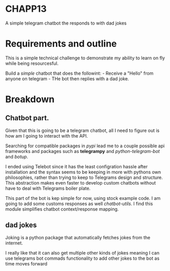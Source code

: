 # CHAPP13
A simple telegram chatbot the responds to with dad jokes

# Requirements and outline

This is a simple technical challenge to demonstrate my ability to learn on fly while being resourcesful.

Build a _simple_ chatbot that does the followint: 
    - Receive a "Hello" from anyone on telegram
    - THe bot then replies with a dad joke.


# Breakdown

## Chatbot part.

Given that this is going to be a telegram chatbot, all I need to figure out
is how am I going to interact with the API. 

Searching for compatible packages in _pypi_ lead me to a couple possible
api frameworks and packages such as **telegrampy** and *python-telegram-bot* and
*botup*.

I ended using Telebot since it has the least configration hassle after installation and the syntax seems to be keeping in more with pythons own philosophies, rather than 
trying to keep to Telegrams design and structure. 
This abstraction makes even faster to develop custom chatbots without have to deal
with Telegrams boiler plate.

This part of the bot is kep simple for now, using stock example code. I am going to add
some customs responses as well _chatbot-utils_. I find this module simplifies 
chatbot context/response mapping.

## dad jokes

Joking is a python package that automatically fetches jokes from the internet.

I really like that it can also get multiple other kinds of jokes meaning I can use telegrams bot commads functionality to add other jokes to the bot as
time moves forward




    
